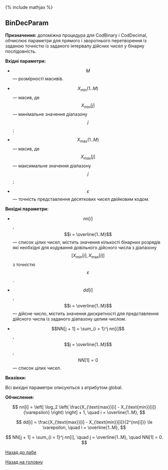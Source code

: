 {% include mathjax %}

## BinDecParam
	
**Призначення:** допоміжна процедура для CodBinary і CodDecimal, обчислює параметри для прямого і зворотнього перетворення із заданою точністю із заданого інтервалу дійсних чисел у бінарну послідовність. 

**Вхідні параметри:**

- $$M$$ &mdash; розмірності масивів.

- $$X_{\text{min}}(1..M)$$ &mdash; масив, де $$X_{\text{min}}[j]$$ &mdash; минімальне значення діапазону $$j$$;

- $$X_{\text{max}}(1..M)$$ &mdash; масив, де $$X_{\text{max}}[j]$$ &mdash; максимальне значення діапазону $$j$$;

- $$\varepsilon$$ &mdash; точність представлення десяткових чисел двійковим кодом.

**Вихідні параметри:**

- $$nn[i]$$, $$i = \overline{1..M}$$ &mdash; список цілих чисел, містить значення кількості бінарних розрядів які необхідні для кодування довільного дійсного числа з діапазону $$[X_{\text{min}}[i], X_{\text{max}}[i]]$$ з точністю $$\varepsilon$$.

- $$dd[i]$$, $$i = \overline{1..M}$$ &mdash; дійсне число, містить значення дискретності для представлення дійсного числа із заданого діапазону целим числом.

- $$NN[j + 1] = \sum_{i = 1}^j nn[i]$$, $$j = \overline{1..M}$$, $$NN[1] = 0$$ &mdash; список цілих чисел.

**Вказівки:**

Всі вихідні параметри описуються з атрибутом global.

**Обчислення:**

$$
nn[i] = \left[ \log_2 \left( \frac{X_{\text{max}}[i] - X_{\text{min}}[i]}{\varepsilon} \right) \right] + 1, \quad i = \overline{1..M},
$$

$$
dd[i] = \frac{X_{\text{max}}[i] - X_{\text{min}}[i]}{2^{nn[i]}} \le \varepsilon, \quad i = \overline{1..M},
$$

$$
NN[j + 1] = \sum_{i = 1}^j nn[i], \quad j = \overline{1..M}, \quad NN[1] = 0.
$$

[Назад до лаби](README.md)

[Назад на головну](../README.md)